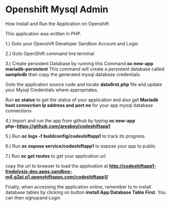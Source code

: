 # Openshift Mysql Admin

How Install and Run the Application on Openshift

This application was written in PHP.

1.) Goto your Openshift Developer Sandbox Account and Login

2.) Goto OpenShift command line terminal

3.) Create persistent Database by running this Command **oc new-app mariadb-persistent** This command will create a persistent database called **sampledb** then copy the generated mysql database credentials.

Goto the application source code and locate **data6rst.php** file and update your Mysql Credentials where appropriates.

Run **oc status** to get the status of your application and also get **Mariadb host connection Ip address and port no** for your app mysql database connections

4.) Import and run the app from github by typing **oc new-app php~https://github.com/areaboy/codeshiftapp1**

5.) Run **oc logs -f buildconfig/codeshiftapp1** to track its progress.

6.) Run **oc expose service/codeshiftapp1** to expose your app to public

7.) Run **oc get routes** to get your application url. 

copy the url to browser  to load the applivation at **http://codeshiftapp1-fredolysis-dev.apps.sandbox-m4.g2pi.p1.openshiftapps.com/codeshiftapp1/**

Finally, when accessing the application online, remember to to install  database tables by clicking on button **install App
Database Table First**.  You can then signupand Login

